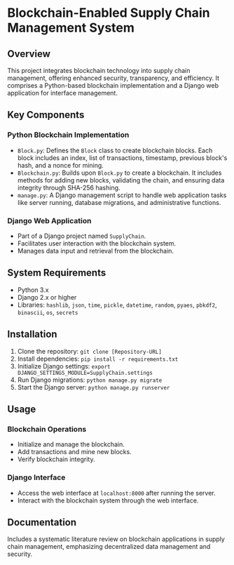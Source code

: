 # Blockchain-Enabled Supply Chain Management System

## Overview
This project integrates blockchain technology into supply chain management, offering enhanced security, transparency, and efficiency. It comprises a Python-based blockchain implementation and a Django web application for interface management.

## Key Components

### Python Blockchain Implementation
- `Block.py`: Defines the `Block` class to create blockchain blocks. Each block includes an index, list of transactions, timestamp, previous block's hash, and a nonce for mining.
- `Blockchain.py`: Builds upon `Block.py` to create a blockchain. It includes methods for adding new blocks, validating the chain, and ensuring data integrity through SHA-256 hashing.
- `manage.py`: A Django management script to handle web application tasks like server running, database migrations, and administrative functions.

### Django Web Application
- Part of a Django project named `SupplyChain`.
- Facilitates user interaction with the blockchain system.
- Manages data input and retrieval from the blockchain.

## System Requirements
- Python 3.x
- Django 2.x or higher
- Libraries: `hashlib`, `json`, `time`, `pickle`, `datetime`, `random`, `pyaes`, `pbkdf2`, `binascii`, `os`, `secrets`

## Installation
1. Clone the repository: `git clone [Repository-URL]`
2. Install dependencies: `pip install -r requirements.txt`
3. Initialize Django settings: `export DJANGO_SETTINGS_MODULE=SupplyChain.settings`
4. Run Django migrations: `python manage.py migrate`
5. Start the Django server: `python manage.py runserver`

## Usage

### Blockchain Operations
- Initialize and manage the blockchain.
- Add transactions and mine new blocks.
- Verify blockchain integrity.

### Django Interface
- Access the web interface at `localhost:8000` after running the server.
- Interact with the blockchain system through the web interface.

## Documentation
Includes a systematic literature review on blockchain applications in supply chain management, emphasizing decentralized data management and security.

